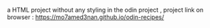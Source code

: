﻿a HTML project without any styling in the odin project
 , project link on browser : https://mo7amed3nan.github.io/odin-recipes/
